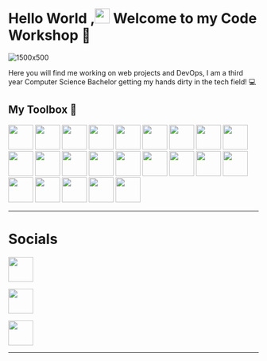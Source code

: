 <h1> Hello World ,<img src="https://raw.githubusercontent.com/MartinHeinz/MartinHeinz/master/wave.gif" width="30px">
 Welcome to my Code Workshop 🔧 </h1>
 
 ![1500x500](https://user-images.githubusercontent.com/81616266/194837545-1a780857-7a4b-4011-822e-8185e6014dc1.jpeg)

 <p>Here you will find me working on web projects and DevOps, I am a third year Computer Science Bachelor getting my hands dirty in the tech field! 💻</p>
 
 
 

 
 
 
 







<h2>My Toolbox 🧰</h2>
<p>
<img src="https://user-images.githubusercontent.com/81616266/194828587-61038de5-b0ce-4073-abd8-fa75a0ef6c9c.svg" width="50" height="50"  >
<img src="https://user-images.githubusercontent.com/81616266/194829483-3921209a-d1ca-44f5-b887-fc4ac9bcf7ec.svg" width="50" height="50" >
<img src="https://user-images.githubusercontent.com/81616266/194829165-ae5be5b8-f3b7-4ef3-bc40-0ce0da4595ec.svg" width="50" height="50">
<img src="https://user-images.githubusercontent.com/81616266/194829225-031acad0-c544-4bfe-8b2b-9f813cf25d1f.svg" width="50" height="50">
<img src="https://user-images.githubusercontent.com/81616266/194829117-9d1b8e25-a61b-4844-b03f-331352a7823a.svg" width="50" height="50">
<img src="https://user-images.githubusercontent.com/81616266/194829065-8d479c16-38e4-4b5d-bb73-dd31e72ea453.svg" width="50" height="50">
<img src="https://user-images.githubusercontent.com/81616266/194828835-8040636b-912c-48a3-8adf-81f74c83accb.svg" width="50" height="50">
<img src="https://user-images.githubusercontent.com/81616266/194828767-599d855a-a5e5-4dd8-8b61-e195c3690e2c.svg" width="50" height="50">
<img src="https://user-images.githubusercontent.com/81616266/194829401-924c7ecf-ac9a-4b14-a21e-d9cc71a8dd30.svg" width="50" height="50">
<img src="https://user-images.githubusercontent.com/81616266/194830433-1ba9342d-f899-4634-8740-1b59489fb00b.svg" width="50" height="50">
<img src="https://user-images.githubusercontent.com/81616266/194830346-6a3d9ae3-5ca3-4702-8665-fdd0f44a4ff7.svg" width="50" height="50">
<img src="https://user-images.githubusercontent.com/81616266/194830294-ba97d1e6-9228-435b-8f96-7e9e73454f69.svg" width="50" height="50">
<img src="https://user-images.githubusercontent.com/81616266/194830246-6953f44e-dad1-469d-a25f-9c557c51fb38.svg" width="50" height="50">
<img src="https://user-images.githubusercontent.com/81616266/194830173-5e13c1b1-906d-4c2b-92e2-dd9d07e1592f.svg" width="50" height="50">
<img src="https://user-images.githubusercontent.com/81616266/194830042-a5067f0d-8cfc-40b3-9503-3ad69d90dfc8.svg" width="50" height="50">
<img src="https://user-images.githubusercontent.com/81616266/194829973-b323ce39-3df7-4ebc-8c6f-b6367cc61ccd.svg" width="50" height="50">
<img src="https://user-images.githubusercontent.com/81616266/194829916-13bd8b9d-8cc8-44e9-92f8-c0be1426f562.svg" width="50" height="50">
<img src="https://user-images.githubusercontent.com/81616266/194829848-39991646-b6b7-4b9f-be46-98d2f0a278ec.svg" width="50" height="50">
<img src="https://user-images.githubusercontent.com/81616266/194829742-1e45bac2-548a-4753-9c7f-b13f710188eb.svg" width="50" height="50">
<img src="https://user-images.githubusercontent.com/81616266/194829702-3fb7ca71-a43a-40f3-b638-1c56cd15f652.svg" width="50" height="50">
<img src="https://user-images.githubusercontent.com/81616266/194829638-e18c7f6f-e758-4560-9fc1-25501bc1efed.svg" width="50" height="50">
<img src="https://user-images.githubusercontent.com/81616266/194829573-c75c447e-020f-4f60-80f3-79612705ec85.svg" width="50" height="50">

<img src="https://user-images.githubusercontent.com/81616266/194827466-d2cca8c5-24fe-460c-9ddd-5ff240b7f856.svg" width="50" height="50">
</p>

<hr>

<h1>Socials</h1>
<p>
<a href="https://www.facebook.com/saad.rahman.5621/"><img src="https://user-images.githubusercontent.com/81616266/194835538-b5c3cb6b-19c3-48ca-ab97-8df1cf82035f.svg" width="50" height="50"></a>

 


 
<a href="https://twitter.com/TechGuySaad"><img src="https://user-images.githubusercontent.com/81616266/194835625-8ef6faa8-1aff-4b55-a676-dbcf95e1caec.svg" width="50" height="50"></a>

<a href="https://www.linkedin.com/in/saad-rahman-59696a1bb/"><img src="https://user-images.githubusercontent.com/81616266/194836712-f1333a7f-f856-481a-b268-93f000265f79.svg" width="50" height="50"></a>
</p>


<hr>







<!--
**TechGuySaad/TechGuySaad** is a ✨ _special_ ✨ repository because its `README.md` (this file) appears on your GitHub profile.

Here are some ideas to get you started:

- 🔭 I’m currently working on ...
- 🌱 I’m currently learning ...
- 👯 I’m looking to collaborate on ...
- 🤔 I’m looking for help with ...
- 💬 Ask me about ...
- 📫 How to reach me: ...
- 😄 Pronouns: ...
- ⚡ Fun fact: ...
-->
